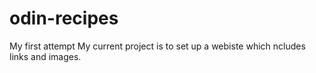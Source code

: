 # odin-recipes
My first attempt
My current project is to set up a webiste which ncludes links and images. 

